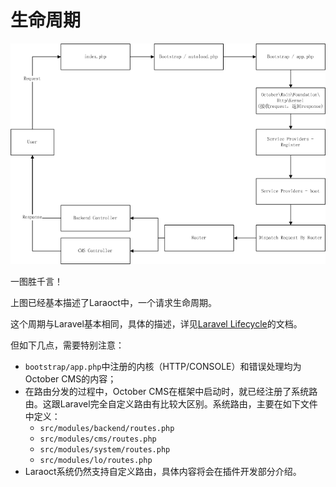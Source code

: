 # 生命周期

![生命周期](images\LO-02-lifecycle.png)

一图胜千言！

上图已经基本描述了Laraoct中，一个请求生命周期。

这个周期与Laravel基本相同，具体的描述，详见[Laravel Lifecycle](https://laravel.com/docs/5.6/lifecycle)的文档。

但如下几点，需要特别注意：

* `bootstrap/app.php`中注册的内核（HTTP/CONSOLE）和错误处理均为October CMS的内容；
* 在路由分发的过程中，October CMS在框架中启动时，就已经注册了系统路由。这跟Laravel完全自定义路由有比较大区别。系统路由，主要在如下文件中定义：
  * `src/modules/backend/routes.php`
  * `src/modules/cms/routes.php`
  * `src/modules/system/routes.php`
  * `src/modules/lo/routes.php`
* Laraoct系统仍然支持自定义路由，具体内容将会在插件开发部分介绍。